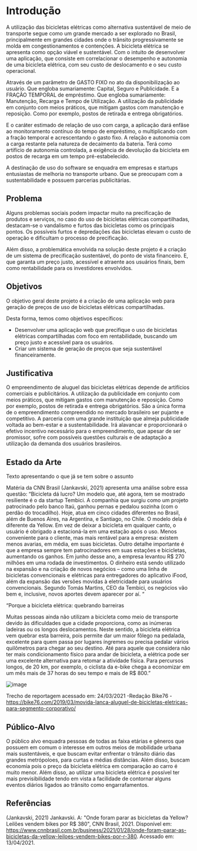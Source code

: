 # Introdução


A utilização das bicicletas elétricas como alternativa sustentável de meio de transporte segue como um grande mercado a ser explorado no Brasil, principalmente em grandes cidades onde o trânsito progressivamente se molda em congestionamentos e contenções. A bicicleta elétrica se apresenta como opção viável e sustentável. 
Com o intuito de desenvolver uma aplicação, que consiste em correlacionar o desempenho e autonomia de uma bicicleta elétrica, com seu custo de deslocamento e o seu custo operacional. 

Através de um parâmetro de GASTO FIXO no ato da disponibilização ao usuário. Que engloba sumariamente: Capital, Seguro e Publicidade. E a FRAÇÃO TEMPORAL de empréstimo. Que engloba sumariamente: Manutenção, Recarga e Tempo de Utilização.
A utilização da publicidade em conjunto com meios práticos, que mitigam gastos com manutenção e reposição. Como por exemplo, postos de retirada e entrega obrigatórios.

E o caráter estimado de relação de uso com carga, a aplicação dará enfâse ao monitoramento contínuo do tempo de empréstimo, o multiplicando com a fração temporal e acrescentando o gasto fixo. A relação e autonomia com a carga restante pela natureza de decaimento da bateria. Terá como artifício de autonomia controlada, a exigência de devolução da bicicleta em postos de recarga em um tempo pré-estabelecido.

A destinação de uso do software se enquadra em empresas e startups entusiastas de melhoria no transporte urbano. Que se preocupam com a sustentabilidade e possuem parcerias publicitárias.


## Problema

Alguns problemas sociais podem impactar muito na precificação de produtos e serviços, no caso do uso de bicicletas elétricas compartilhadas, destacam-se o vandalismo e furtos das bicicletas como os principais pontos. Os possíveis furtos e depredações das bicicletas elevam o custo de operação e dificultam o processo de precificação. 

Além disso, a problemática envolvida na solução deste projeto é a criação de um sistema de precificação sustentável, do ponto de vista financeiro. E, que garanta um preço justo, acessível e atraente aos usuários finais, bem como rentabilidade para os investidores envolvidos. 


## Objetivos

O objetivo geral deste projeto é a criação de uma aplicação web para geração de preços de uso de bicicletas elétricas compartilhadas.

Desta forma, temos como objetivos específicos: 
* Desenvolver uma aplicação web que precifique o uso de bicicletas elétricas compartilhadas com foco em rentabilidade, buscando um preço justo e acessível para os usuários. 
* Criar um sistema de geração de preços que seja sustentável financeiramente.


## Justificativa

O empreendimento de aluguel das bicicletas elétricas depende de artifícios comerciais e publicitários. A utilização da publicidade em conjunto com meios práticos, que mitigam gastos com manutenção e reposição. Como por exemplo, postos de retirada e entrega obrigatórios. São a única forma de o empreendimento compreendido no mercado brasileiro ser pujante e competitivo. A parceria com uma grande instituição que almeja publicidade voltada ao bem-estar e a sustentabilidade. Irá alavancar e proporcionará o efetivo incentivo necessário para o empreendimento, que apesar de ser promissor, sofre com possíveis questões culturais e de adaptação a utilização da demanda dos usuários brasileiros.

## Estado da Arte

Texto apresentando o que já se tem sobre o assunto

Matéria da CNN Brasil (Jankavski, 2021) apresenta uma análise sobre essa questão:
“Bicicleta dá lucro?
Um modelo que, até agora, tem se mostrado resiliente é o da startup Tembici. A companhia que surgiu como um projeto patrocinado pelo banco Itaú, ganhou pernas e pedalou sozinha (com o perdão do trocadilho). Hoje, atua em cinco cidades diferentes no Brasil, além de Buenos Aires, na Argentina, e Santiago, no Chile.
O modelo dela é diferente da Yellow. Em vez de deixar a bicicleta em qualquer canto, o usuário é obrigado a estacioná-la em uma estação após o uso. Menos conveniente para o cliente, mas mais rentável para a empresa: existem menos avarias, em média, em suas bicicletas. Outro detalhe importante é que a empresa sempre tem patrocinadores em suas estações e bicicletas, aumentando os ganhos.
Em junho desse ano, a empresa levantou R$ 270 milhões em uma rodada de investimentos. O dinheiro está sendo utilizado na expansão e na criação de novos negócios – como uma linha de bicicletas convencionais e elétricas para entregadores do aplicativo iFood, além da expansão das versões movidas à eletricidade para usuários convencionais.
Segundo Tomás Martins, CEO da Tembici, os negócios vão bem e, inclusive, novos aportes devem aparecer por aí. “

 
 “Porque a bicicleta elétrica: quebrando barreiras

Muitas pessoas ainda não utilizam a bicicleta como meio de transporte devido às dificuldades que a cidade proporciona, como as inúmeras ladeiras ou os longos deslocamentos. Neste sentido, a bicicleta elétrica vem quebrar esta barreira, pois permite dar um maior fôlego na pedalada, excelente para quem passa por lugares íngremes ou precisa pedalar vários quilômetros para chegar ao seu destino. Até para aquele que considera não ter mais condicionamento físico para andar de bicicleta, a elétrica pode ser uma excelente alternativa para retomar a atividade física.
Para percursos longos, de 20 km, por exemplo, o ciclista da e-bike chega a economizar em um mês mais de 37 horas do seu tempo e mais de R$ 800.”

 ![image](https://user-images.githubusercontent.com/81268716/114620037-8cb02380-9c81-11eb-8f3e-d1f9fe8264b8.png)

Trecho de reportagem acessado em: 24/03/2021 -Redação Bike76 - https://bike76.com/2019/03/movida-lanca-aluguel-de-bicicletas-eletricas-para-segmento-corporativo/


## Público-Alvo

O público alvo enquadra pessoas de todas as faixa etárias e gêneros que possuem em comum o interesse em outros meios de mobilidade urbana mais sustentáveis, e que buscam evitar enfrentar o trânsito diário das grandes metrópoloes, para curtas e médias distâncias. Além disso, buscam economia pois o preço da bicicleta elétrica em comparação ao carro é muito menor. Além disso, ao utilizar uma bicicleta elétrica é possível ter mais previsibilidade tendo em vista a facilidade de contornar alguns eventos diários ligados ao trânsito como engarrafamentos.


## Referências
(Jankavski, 2021) Jankavski. A: "Onde foram parar as bicicletas da Yellow? Leilões vendem bikes por R$ 380", CNN Brasil, 2021. Disponível em: https://www.cnnbrasil.com.br/business/2021/01/28/onde-foram-parar-as-bicicletas-da-yellow-leiloes-vendem-bikes-por-r-380. Acessado em: 13/04/2021.
